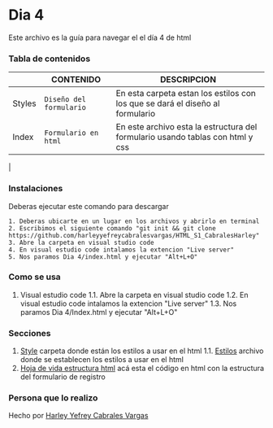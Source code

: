 # Dia 4
Este archivo es la guía para navegar el el día 4 de html

### Tabla de contenidos

|                |CONTENIDO                         |DESCRIPCION                             |
|------------------|------------------------------------|-----------------------------------|
|Styles         |`Diseño del formulario`            |En esta carpeta estan los estilos con los que se dará el diseño al formulario    |
|Index         |`Formulario en html`|En este archivo esta la estructura del formulario usando tablas con html y css
|

### Instalaciones 
Deberas ejecutar este comando para descargar 

```
1. Deberas ubicarte en un lugar en los archivos y abrirlo en terminal
2. Escribimos el siguiente comando "git init && git clone https://github.com/harleyyefreycabralesvargas/HTML_S1_CabralesHarley"
3. Abre la carpeta en visual studio code
4. En visual estudio code intalamos la extencion "Live server"
5. Nos paramos Dia 4/index.html y ejecutar "Alt+L+O"

```

### Como se usa
1. Visual estudio code
1.1. Abre la carpeta en visual studio code
1.2. En visual estudio code intalamos la extencion "Live server"
1.3. Nos paramos Dia 4/Index.html y ejecutar "Alt+L+O"
### Secciones
1. [Style](Style) carpeta donde están los estilos a usar en el html
1.1. [Estilos](Style/Styles.css) archivo donde se establecen los estilos a usar en el html
2. [Hoja de vida estructura html](index.html) acá esta el código en html con la estructura del formulario de registro
### Persona que lo realizo
Hecho por [Harley Yefrey Cabrales Vargas](https://github.com/harleyyefreycabralesvargas)
